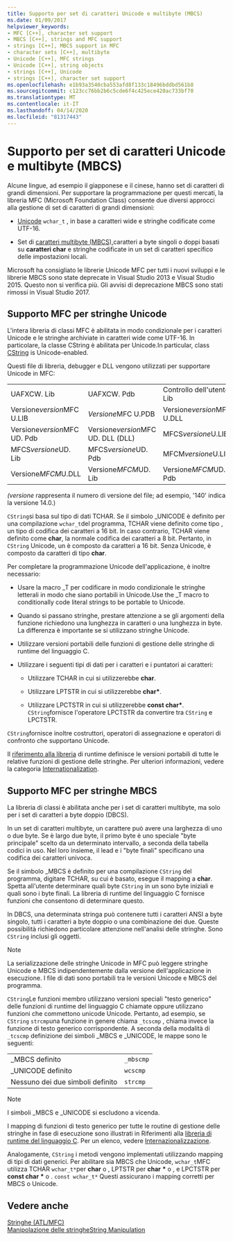 ```yaml
---
title: Supporto per set di caratteri Unicode e multibyte (MBCS)
ms.date: 01/09/2017
helpviewer_keywords:
- MFC [C++], character set support
- MBCS [C++], strings and MFC support
- strings [C++], MBCS support in MFC
- character sets [C++], multibyte
- Unicode [C++], MFC strings
- Unicode [C++], string objects
- strings [C++], Unicode
- strings [C++], character set support
ms.openlocfilehash: e1b93a3540cba553afd8f133c18496bddbd561b8
ms.sourcegitcommit: c123cc76bb2b6c5cde6f4c425ece420ac733bf70
ms.translationtype: MT
ms.contentlocale: it-IT
ms.lasthandoff: 04/14/2020
ms.locfileid: "81317443"
---
```

# <a name="unicode-and-multibyte-character-set-mbcs-support"></a>Supporto per set di caratteri Unicode e multibyte (MBCS)

Alcune lingue, ad esempio il giapponese e il cinese, hanno set di caratteri di grandi dimensioni. Per supportare la programmazione per questi mercati, la libreria MFC (Microsoft Foundation Class) consente due diversi approcci alla gestione di set di caratteri di grandi dimensioni:

- [Unicode](#mfc-support-for-unicode-strings) `wchar_t` , in base a caratteri wide e stringhe codificate come UTF-16.

- Set di [caratteri multibyte (MBCS),](#mfc-support-for-mbcs-strings)caratteri a byte singoli o doppi basati su **caratteri char** e stringhe codificate in un set di caratteri specifico delle impostazioni locali.

Microsoft ha consigliato le librerie Unicode MFC per tutti i nuovi sviluppi e le librerie MBCS sono state deprecate in Visual Studio 2013 e Visual Studio 2015. Questo non si verifica più. Gli avvisi di deprecazione MBCS sono stati rimossi in Visual Studio 2017.

## <a name="mfc-support-for-unicode-strings"></a>Supporto MFC per stringhe Unicode

L'intera libreria di classi MFC è abilitata in modo condizionale per i caratteri Unicode e le stringhe archiviate in caratteri wide come UTF-16. In particolare, la classe CString è abilitata per Unicode.In particular, class [CString](../atl-mfc-shared/reference/cstringt-class.md) is Unicode-enabled.

Questi file di libreria, debugger e DLL vengono utilizzati per supportare Unicode in MFC:

|||||
|-|-|-|-|
|UAFXCW. Lib|UAFXCW. Pdb|Controllo dell'utente. Lib|Controllo dell'utente. Pdb|
|Versione*version*MFC U.LIB|*Versione*MFC U.PDB|Versione*version*MFC U.DLL|Versione*version*MFC UD. Lib|
|Versione*version*MFC UD. Pdb|Versione*version*MFC UD. DLL (DLL)|MFCS*versione*U.LIB|MFCS*versione*U.PDB|
|MFCS*versione*UD. Lib|MFCS*versione*UD. Pdb|MFCM*versione*U.LIB|Versione*MFCM*U.PDB|
|Versione*MFCM*U.DLL|Versione*MFCM*UD. Lib|Versione*MFCM*UD. Pdb|Versione*MFCM*UD. DLL (DLL)|

*(versione* rappresenta il numero di versione del file; ad esempio, '140' indica la versione 14.0.)

`CString`si basa sul tipo di dati TCHAR. Se il simbolo _UNICODE è definito per una compilazione `wchar_t`del programma, TCHAR viene definito come tipo , un tipo di codifica dei caratteri a 16 bit. In caso contrario, TCHAR viene definito come **char**, la normale codifica dei caratteri a 8 bit. Pertanto, in `CString` Unicode, un è composto da caratteri a 16 bit. Senza Unicode, è composto da caratteri di tipo **char**.

Per completare la programmazione Unicode dell'applicazione, è inoltre necessario:

- Usare la macro _T per codificare in modo condizionale le stringhe letterali in modo che siano portabili in Unicode.Use the _T macro to conditionally code literal strings to be portable to Unicode.

- Quando si passano stringhe, prestare attenzione a se gli argomenti della funzione richiedono una lunghezza in caratteri o una lunghezza in byte. La differenza è importante se si utilizzano stringhe Unicode.

- Utilizzare versioni portabili delle funzioni di gestione delle stringhe di runtime del linguaggio C.

- Utilizzare i seguenti tipi di dati per i caratteri e i puntatori ai caratteri:

  - Utilizzare TCHAR in cui si utilizzerebbe **char**.

  - Utilizzare LPTSTR in cui si utilizzerebbe **char**<strong>\*</strong>.

  - Utilizzare LPCTSTR in cui si utilizzerebbe **const char**<strong>\*</strong>. `CString`fornisce l'operatore LPCTSTR da convertire tra `CString` e LPCTSTR.

`CString`fornisce inoltre costruttori, operatori di assegnazione e operatori di confronto che supportano Unicode.

Il [riferimento alla libreria](../c-runtime-library/c-run-time-library-reference.md) di runtime definisce le versioni portabili di tutte le relative funzioni di gestione delle stringhe. Per ulteriori informazioni, vedere la categoria [Internationalization](../c-runtime-library/internationalization.md).

## <a name="mfc-support-for-mbcs-strings"></a>Supporto MFC per stringhe MBCS

La libreria di classi è abilitata anche per i set di caratteri multibyte, ma solo per i set di caratteri a byte doppio (DBCS).

In un set di caratteri multibyte, un carattere può avere una larghezza di uno o due byte. Se è largo due byte, il primo byte è uno speciale "byte principale" scelto da un determinato intervallo, a seconda della tabella codici in uso. Nel loro insieme, il lead e i "byte finali" specificano una codifica dei caratteri univoca.

Se il simbolo _MBCS è definito per una compilazione `CString` del programma, digitare TCHAR, su cui è basato, esegue il mapping a **char**. Spetta all'utente determinare quali byte `CString` in un sono byte iniziali e quali sono i byte finali. La libreria di runtime del linguaggio C fornisce funzioni che consentono di determinare questo.

In DBCS, una determinata stringa può contenere tutti i caratteri ANSI a byte singolo, tutti i caratteri a byte doppio o una combinazione dei due. Queste possibilità richiedono particolare attenzione nell'analisi delle stringhe. Sono `CString` inclusi gli oggetti.

> [!NOTE]
> La serializzazione delle stringhe Unicode in MFC può leggere stringhe Unicode e MBCS indipendentemente dalla versione dell'applicazione in esecuzione. I file di dati sono portabili tra le versioni Unicode e MBCS del programma.

`CString`Le funzioni membro utilizzano versioni speciali "testo generico" delle funzioni di runtime del linguaggio C chiamate oppure utilizzano funzioni che commettono unicode Unicode. Pertanto, ad esempio, se `CString` `strcmp`una funzione in genere chiama `_tcscmp` , chiama invece la funzione di testo generico corrispondente. A seconda della modalità di `_tcscmp` definizione dei simboli _MBCS e _UNICODE, le mappe sono le seguenti:

|||
|-|-|
|_MBCS definito|`_mbscmp`|
|_UNICODE definito|`wcscmp`|
|Nessuno dei due simboli definito|`strcmp`|

> [!NOTE]
> I simboli _MBCS e _UNICODE si escludono a vicenda.

I mapping di funzioni di testo generico per tutte le routine di gestione delle stringhe in fase di esecuzione sono illustrati in Riferimenti alla [libreria di runtime del linguaggio C](../c-runtime-library/c-run-time-library-reference.md). Per un elenco, vedere [Internazionalizzazione](../c-runtime-library/internationalization.md).

Analogamente, `CString` i metodi vengono implementati utilizzando mapping di tipi di dati generici. Per abilitare sia MBCS che Unicode, `wchar_t`MFC utilizza TCHAR `wchar_t*`per **char** o , LPTSTR per **char** <strong>\*</strong> o , e LPCTSTR per **const char** <strong>\*</strong> o . `const wchar_t*` Questi assicurano i mapping corretti per MBCS o Unicode.

## <a name="see-also"></a>Vedere anche

[Stringhe (ATL/MFC)](../atl-mfc-shared/strings-atl-mfc.md)<br/>
[Manipolazione delle stringheString Manipulation](../c-runtime-library/string-manipulation-crt.md)
